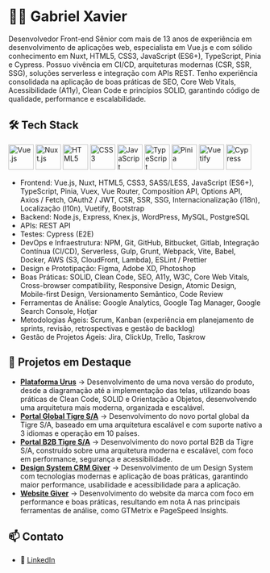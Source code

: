 # 👨‍💻 Gabriel Xavier

Desenvolvedor Front-end Sênior com mais de 13 anos de experiência em desenvolvimento de aplicações web, especialista em Vue.js e com sólido conhecimento em Nuxt, HTML5, CSS3, JavaScript (ES6+), TypeScript, Pinia e Cypress. Possuo vivência em CI/CD, arquiteturas modernas (CSR, SSR, SSG), soluções serverless e integração com APIs REST. Tenho experiência consolidada na aplicação de boas práticas de SEO, Core Web Vitals, Acessibilidade (A11y), Clean Code e princípios SOLID, garantindo código de qualidade, performance e escalabilidade.

## 🛠️ Tech Stack
<p align="left">
  <img src="https://cdn.jsdelivr.net/gh/devicons/devicon/icons/vuejs/vuejs-original.svg" alt="Vue.js" width="50" height="50"/>
  <img src="https://cdn.jsdelivr.net/gh/devicons/devicon/icons/nuxtjs/nuxtjs-original.svg" alt="Nuxt.js" width="50" height="50"/>
  <img src="https://cdn.jsdelivr.net/gh/devicons/devicon/icons/html5/html5-original.svg" alt="HTML5" width="50" height="50"/>
  <img src="https://cdn.jsdelivr.net/gh/devicons/devicon/icons/css3/css3-original.svg" alt="CSS3" width="50" height="50"/>
  <img src="https://cdn.jsdelivr.net/gh/devicons/devicon/icons/javascript/javascript-original.svg" alt="JavaScript" width="50" height="50"/>
  <img src="https://cdn.jsdelivr.net/gh/devicons/devicon/icons/typescript/typescript-original.svg" alt="TypeScript" width="50" height="50"/>
  <img src="https://pinia.vuejs.org/logo.svg" alt="Pinia" width="50" height="50"/>
  <img src="https://cdn.jsdelivr.net/gh/devicons/devicon/icons/vuetify/vuetify-original.svg" alt="Vuetify" width="50" height="50"/>
  <img src="https://cdn.jsdelivr.net/gh/devicons/devicon/icons/cypressio/cypressio-original.svg" alt="Cypress" width="50" height="50"/>
</p>  

- Frontend: Vue.js, Nuxt, HTML5, CSS3, SASS/LESS, JavaScript (ES6+), TypeScript, Pinia, Vuex, Vue Router, Composition API, Options API, Axios / Fetch, OAuth2 / JWT, CSR, SSR, SSG, Internacionalização (i18n), Localização (l10n), Vuetify, Bootstrap
- Backend: Node.js, Express, Knex.js, WordPress, MySQL, PostgreSQL
- APIs: REST API
- Testes: Cypress (E2E)
- DevOps e Infraestrutura: NPM, Git, GitHub, Bitbucket, Gitlab, Integração Contínua (CI/CD), Serverless, Gulp, Grunt, Webpack, Vite, Babel, Docker, AWS (S3, CloudFront, Lambda), ESLint / Prettier
- Design e Prototipação: Figma, Adobe XD, Photoshop
- Boas Práticas: SOLID, Clean Code, SEO, A11y, W3C, Core Web Vitals, Cross-browser compatibility, Responsive Design, Atomic Design, Mobile-first Design, Versionamento Semântico, Code Review
- Ferramentas de Análise: Google Analytics, Google Tag Manager, Google Search Console, Hotjar
- Metodologias Ágeis: Scrum, Kanban (experiência em planejamento de sprints, revisão, retrospectivas e gestão de backlog)
- Gestão de Projetos Ágeis: Jira, ClickUp, Trello, Taskrow

## 📂 Projetos em Destaque

- [**Plataforma Urus**](https://app.urusoficial.com.br) → Desenvolvimento de uma nova versão do produto, desde a diagramação até a implementação das telas, utilizando boas práticas de Clean Code, SOLID e Orientação a Objetos, desenvolvendo uma arquitetura mais moderna, organizada e escalável.
- [**Portal Global Tigre S/A**](https://www.tigre.com.br) → Desenvolvimento do novo portal global da Tigre S/A, baseado em uma arquitetura escalável e com suporte nativo a 3 idiomas e operação em 10 países.
- [**Portal B2B Tigre S/A**](https://e.tigre.com) → Desenvolvimento do novo portal B2B da Tigre S/A, construído sobre uma arquitetura moderna e escalável, com foco em performance, segurança e acessibilidade.
- [**Design System CRM Giver**](https://cli.giver.com.br/administrador) → Desenvolvimento de um Design System com tecnologias modernas e aplicação de boas práticas, garantindo maior performance, usabilidade e acessibilidade para a aplicação.
- [**Website Giver**](https://www.giver.com.br/) → Desenvolvimento do website da marca com foco em performance e boas práticas, resultando em nota A nas principais ferramentas de análise, como GTMetrix e PageSpeed Insights.



## 📫 Contato

- 💼 [LinkedIn](https://linkedin.com/in/gabrielxavier)  

<!--
**gabrielxavier/gabrielxavier** is a ✨ _special_ ✨ repository because its `README.md` (this file) appears on your GitHub profile.

Here are some ideas to get you started:

- 🔭 I’m currently working on ...
- 🌱 I’m currently learning ...
- 👯 I’m looking to collaborate on ...
- 🤔 I’m looking for help with ...
- 💬 Ask me about ...
- 📫 How to reach me: ...
- 😄 Pronouns: ...
- ⚡ Fun fact: ...
-->
